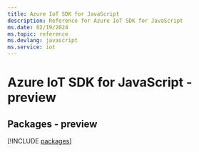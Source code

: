 ```yaml
---
title: Azure IoT SDK for JavaScript
description: Reference for Azure IoT SDK for JavaScript
ms.date: 02/19/2024
ms.topic: reference
ms.devlang: javascript
ms.service: iot
---
```

# Azure IoT SDK for JavaScript - preview
## Packages - preview
[!INCLUDE [packages](iot-index.md)]